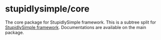 # stupidlysimple/core
The core package for StupidlySimple framework. This is a subtree split for [StupidlySimple framework](https://github.com/stupidlysimple/framework).
Documentations are available on the main package.
